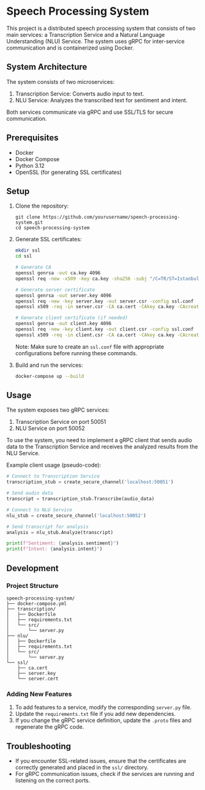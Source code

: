 # Speech Processing System

This project is a distributed speech processing system that consists of two main services: a Transcription Service and a Natural Language Understanding (NLU) Service. The system uses gRPC for inter-service communication and is containerized using Docker.

## System Architecture

The system consists of two microservices:
1. Transcription Service: Converts audio input to text.
2. NLU Service: Analyzes the transcribed text for sentiment and intent.

Both services communicate via gRPC and use SSL/TLS for secure communication.

## Prerequisites

- Docker
- Docker Compose
- Python 3.12
- OpenSSL (for generating SSL certificates)

## Setup

1. Clone the repository:
   ```
   git clone https://github.com/yourusername/speech-processing-system.git
   cd speech-processing-system
   ```

2. Generate SSL certificates:
   ```bash
   mkdir ssl
   cd ssl
   
   # Generate CA
   openssl genrsa -out ca.key 4096
   openssl req -new -x509 -key ca.key -sha256 -subj "/C=TR/ST=Istanbul/O=MyOrg, Inc." -days 365 -out ca.cert

   # Generate server certificate
   openssl genrsa -out server.key 4096
   openssl req -new -key server.key -out server.csr -config ssl.conf
   openssl x509 -req -in server.csr -CA ca.cert -CAkey ca.key -CAcreateserial -out server.cert -days 365 -sha256 -extfile ssl.conf -extensions req_ext

   # Generate client certificate (if needed)
   openssl genrsa -out client.key 4096
   openssl req -new -key client.key -out client.csr -config ssl.conf
   openssl x509 -req -in client.csr -CA ca.cert -CAkey ca.key -CAcreateserial -out client.cert -days 365 -sha256 -extfile ssl.conf -extensions req_ext
   ```

   Note: Make sure to create an `ssl.conf` file with appropriate configurations before running these commands.

3. Build and run the services:
   ```bash
   docker-compose up --build
   ```

## Usage

The system exposes two gRPC services:

1. Transcription Service on port 50051
2. NLU Service on port 50052

To use the system, you need to implement a gRPC client that sends audio data to the Transcription Service and receives the analyzed results from the NLU Service.

Example client usage (pseudo-code):

```python
# Connect to Transcription Service
transcription_stub = create_secure_channel('localhost:50051')

# Send audio data
transcript = transcription_stub.Transcribe(audio_data)

# Connect to NLU Service
nlu_stub = create_secure_channel('localhost:50052')

# Send transcript for analysis
analysis = nlu_stub.Analyze(transcript)

print(f"Sentiment: {analysis.sentiment}")
print(f"Intent: {analysis.intent}")
```

## Development

### Project Structure

```
speech-processing-system/
├── docker-compose.yml
├── transcription/
│   ├── Dockerfile
│   ├── requirements.txt
│   └── src/
│       └── server.py
├── nlu/
│   ├── Dockerfile
│   ├── requirements.txt
│   └── src/
│       └── server.py
└── ssl/
    ├── ca.cert
    ├── server.key
    └── server.cert
```

### Adding New Features

1. To add features to a service, modify the corresponding `server.py` file.
2. Update the `requirements.txt` file if you add new dependencies.
3. If you change the gRPC service definition, update the `.proto` files and regenerate the gRPC code.

## Troubleshooting

- If you encounter SSL-related issues, ensure that the certificates are correctly generated and placed in the `ssl/` directory.
- For gRPC communication issues, check if the services are running and listening on the correct ports.

